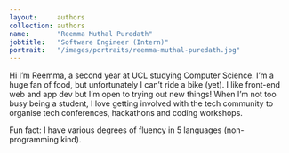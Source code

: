 ```yaml
---
layout:     authors
collection: authors
name:       "Reemma Muthal Puredath"
jobtitle:   "Software Engineer (Intern)"
portrait:   "/images/portraits/reemma-muthal-puredath.jpg"
---
```


Hi I’m Reemma, a second year at UCL studying Computer Science. I’m a huge fan of food, but unfortunately I can’t ride a bike (yet). I like front-end web and app dev but I’m open to trying out new things! When I’m not too busy being a student, I love getting involved with the tech community to organise tech conferences, hackathons and coding workshops.

Fun fact: I have various degrees of fluency in 5 languages (non-programming kind).
